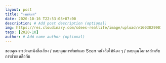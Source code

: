 ```yaml
---
layout: post
title: "งานพิมพ์"
date: 2020-10-16 T22:53:03+07:00
description: # Add post description (optional)
img: https://res.cloudinary.com/sdees-reallife/image/upload/v1603029901/muRMzXYk.jpg # Add image post (optional)
tags: [2020-10]
author: # Add name author (optional)
---
```

ขอบคุณการอ่านหนังสือเสียง / ขอบคุณการพิมพ์และ Scan หนังสือให้น้อง ๆ / ขอบคุณโอกาสสำหรับการช่วยเหลือกัน

<i class="fa fa-child" style="color:plum"></i>
